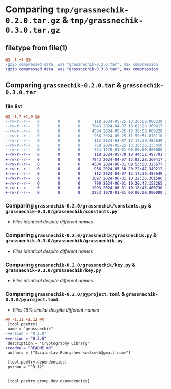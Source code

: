 # Comparing `tmp/grassnechik-0.2.0.tar.gz` & `tmp/grassnechik-0.3.0.tar.gz`

## filetype from file(1)

```diff
@@ -1 +1 @@
-gzip compressed data, was "grassnechik-0.2.0.tar", max compression
+gzip compressed data, was "grassnechik-0.3.0.tar", max compression
```

## Comparing `grassnechik-0.2.0.tar` & `grassnechik-0.3.0.tar`

### file list

```diff
@@ -1,7 +1,9 @@
--rw-r--r--   0        0        0      118 2024-05-25 13:26:08.000239 grassnechik-0.2.0/grassnechik/__init__.py
--rw-r--r--   0        0        0     7843 2024-04-07 13:02:28.369417 grassnechik-0.2.0/grassnechik/constants.py
--rw-r--r--   0        0        0     4504 2024-05-25 13:26:08.009228 grassnechik-0.2.0/grassnechik/grassnechik.py
--rw-r--r--   0        0        0      936 2024-05-25 11:59:51.878110 grassnechik-0.2.0/grassnechik/key.py
--rw-r--r--   0        0        0      112 2024-04-07 12:17:39.483649 grassnechik-0.2.0/grassnechik/types.py
--rw-r--r--   0        0        0      768 2024-05-25 13:26:36.235450 grassnechik-0.2.0/pyproject.toml
--rw-r--r--   0        0        0      274 1970-01-01 00:00:00.000000 grassnechik-0.2.0/PKG-INFO
+-rw-r--r--   0        0        0      118 2024-05-30 18:44:52.497701 grassnechik-0.3.0/grassnechik/__init__.py
+-rw-r--r--   0        0        0     7843 2024-04-07 13:02:28.369417 grassnechik-0.3.0/grassnechik/constants.py
+-rw-r--r--   0        0        0     4504 2024-06-01 09:53:08.325677 grassnechik-0.3.0/grassnechik/grassnechik.py
+-rw-r--r--   0        0        0      936 2024-05-30 20:22:47.349212 grassnechik-0.3.0/grassnechik/key.py
+-rw-r--r--   0        0        0      112 2024-04-07 12:17:39.483649 grassnechik-0.3.0/grassnechik/types.py
+-rw-r--r--   0        0        0     1097 2024-06-01 10:22:36.361596 grassnechik-0.3.0/LICENSE
+-rw-r--r--   0        0        0      790 2024-06-01 10:20:47.152265 grassnechik-0.3.0/pyproject.toml
+-rw-r--r--   0        0        0     1993 2024-06-01 10:18:45.406730 grassnechik-0.3.0/README.md
+-rw-r--r--   0        0        0     2253 1970-01-01 00:00:00.000000 grassnechik-0.3.0/PKG-INFO
```

### Comparing `grassnechik-0.2.0/grassnechik/constants.py` & `grassnechik-0.3.0/grassnechik/constants.py`

 * *Files identical despite different names*

### Comparing `grassnechik-0.2.0/grassnechik/grassnechik.py` & `grassnechik-0.3.0/grassnechik/grassnechik.py`

 * *Files identical despite different names*

### Comparing `grassnechik-0.2.0/grassnechik/key.py` & `grassnechik-0.3.0/grassnechik/key.py`

 * *Files identical despite different names*

### Comparing `grassnechik-0.2.0/pyproject.toml` & `grassnechik-0.3.0/pyproject.toml`

 * *Files 16% similar despite different names*

```diff
@@ -1,11 +1,12 @@
 [tool.poetry]
 name = "grassnechik"
-version = "0.2.0"
+version = "0.3.0"
 description = "Cryptography Library"
+readme = "README.md"
 authors = ["Sviatoslav Bobryshev <wstswsb@gmail.com>"]
 
 [tool.poetry.dependencies]
 python = "^3.12"
 
 
 [tool.poetry.group.dev.dependencies]
```

